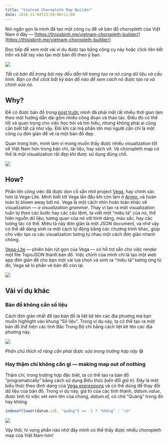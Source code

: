 ```yaml
---
title: "Vietnam Choropleth Map Builder"
date: 2018-11-04T23:59:00+11:00
---
```


Nói ngắn gọn là mình đã tạo một công cụ để vẽ bản đồ choropleth của Việt Nam ở đây — [https://thisisbinh.me/vietnam-choropleth-builder/](https://thisisbinh.me/vietnam-choropleth-builder/)

Đọc tiếp để xem một vài ví dụ được tạo bằng công cụ này hoặc click liên kết trên và bắt tay vào tạo một bản đồ theo ý bạn.

[<img src="per-capita-income.png">](http://bit.ly/2SJRuG7)

_Tất cả bản đồ trong bài này đều dẫn tới trang tạo ra nó cùng dữ liệu và cấu hình. Bạn có thể click bất kỳ bản đồ nào để xem cách nó được tạo ra và chỉnh sửa nó._

## Why?

Để có được bản đồ trong [post trước](https://thisisbinh.me/posts/vietnam-choropleth-map/) mình đã phải mất rất nhiều thời gian làm theo một hướng dẫn dài gồm nhiều công đoạn và thao tác. Điều đó có thể tốt và quan trọng cho việc học hỏi và tìm hiểu, nhưng không phải ai cũng cần biết tất cả như vậy. Đôi khi cái mà phần lớn mọi người cần chỉ là một công cụ đơn giản để vẽ ra một bản đồ đẹp.

Quan trọng hơn, mình làm vì mong muốn thấy được nhiều visualization tốt về Việt Nam hơn trong báo chí, tài liệu, hay sách vở. Và choropleth map có thể là một visualization rất đẹp khi được sử dụng đúng chỗ.

[<img src="population-density.png">](http://bit.ly/2AJZ3p0)

## How?

Phần lớn công việc đã được dọn cỗ sẵn nhờ project [Vega](https://vega.github.io/), hay chính xác hơn là Vega-Lite. Mình biết tới Vega lần đầu khi còn làm ở [Arimo](https://arimo.com/), và hoàn toàn bị blown away bởi nó. Vega là một cách nhìn hoàn toàn khác về visualization — *a visualization grammar*. Thay vì tạo ra một visualization tuần tự theo các bước hay các câu lệnh, ta viết một “miêu tả” của nó, thể hiện nguồn dữ liệu, tương quan của nó với hình dáng, màu sắc, hay các tương tác có thể. Miêu tả này đơn giản là một JSON document, và nhờ vậy có thể dễ dàng sinh ra một cách tự động bằng các chương trình khác, giúp cho việc tạo ra các visualization tương tự nhau một cách đơn giản nhanh chóng.

[Vega-Lite](https://vega.github.io/vega-lite/) — phiên bản rút gọn của Vega — có hỗ trợ sẵn cho việc render một file TopoJSON thành bản đồ. Việc chính của mình chỉ là tạo một web app đơn giản để cho bạn một vài lựa chọn và sinh ra “miêu tả” tương ứng từ đó, Vega sẽ lo phần vẽ bản đồ còn lại.

[<img src="hospital-beds.png">](http://bit.ly/2ALucsx)

## Vài ví dụ khác

### Bản đồ không cần số liệu

Cách đơn giản nhất để tạo bản đồ là liệt kê tên các địa phương mà bạn muốn highlight vào khung “Số liệu”. Trong ví dụ này, ta có thể tạo ra một bản đồ thể hiện các tỉnh Bắc Trung Bộ chỉ bằng cách liệt kê tên các địa phương này.

[<img src="bac-trung-bo.png">](http://bit.ly/2JDhA9F)

_Phần chú thích rõ ràng cần phải được sửa trong trường hợp này_ 😅

### Hay thậm chí không cần gì — making map out of nothing

Thậm chí, trong trường hợp đặc biệt, ta có thể tạo ra bản đồ “programatically” bằng cách sử dụng _Biểu thức biến đổi giá trị_. Đây là một biểu thức theo định dạng của [Vega expressions](https://vega.github.io/vega/docs/expressions/) và có thể dùng để thay đổi dữ liệu của bản đồ. Trong ví dụ này, giá trị của các tỉnh thành, _datum.value_, được tính từ việc xét xem tên của chúng, _datum.id_, có chữ “Quảng” trong đó hay không.

```javascript
indexof(lower(datum.id), "quảng") == -1 ? "không" : "có"
```
 
[<img src="quang-in-name.png">](http://bit.ly/2RvZrx9)

Vậy thôi, hi vọng phần nào nhờ đây mình có thể thấy được nhiều choropleth map của Việt Nam hơn!
